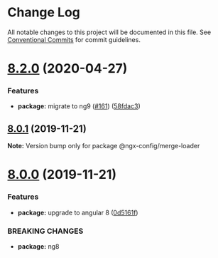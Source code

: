 # Change Log

All notable changes to this project will be documented in this file.
See [Conventional Commits](https://conventionalcommits.org) for commit guidelines.

# [8.2.0](https://github.com/fulls1z3/ngx-config/compare/v8.1.0...v8.2.0) (2020-04-27)


### Features

* **package:** migrate to ng9 ([#161](https://github.com/fulls1z3/ngx-config/issues/161)) ([58fdac3](https://github.com/fulls1z3/ngx-config/commit/58fdac3d0e8c581440e8854c66b3db58dc2ef47c))





## [8.0.1](https://github.com/fulls1z3/ngx-config/compare/v8.0.0...v8.0.1) (2019-11-21)

**Note:** Version bump only for package @ngx-config/merge-loader





# [8.0.0](https://github.com/fulls1z3/ngx-config/compare/v6.0.0-rc.1...v8.0.0) (2019-11-21)


### Features

* **package:** upgrade to angular 8 ([0d5161f](https://github.com/fulls1z3/ngx-config/commit/0d5161f6aca4bc00edf057cc10dd510ae10aee5e))


### BREAKING CHANGES

* **package:** ng8
